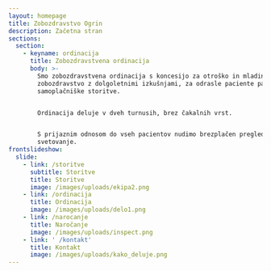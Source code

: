 ```yaml
---
layout: homepage
title: Zobozdravstvo Ogrin
description: Začetna stran
sections:
  section:
    - keyname: ordinacija
      title: Zobozdravstvena ordinacija
      body: >-
        Smo zobozdravstvena ordinacija s koncesijo za otroško in mladinsko
        zobozdravstvo z dolgoletnimi izkušnjami, za odrasle paciente pa nudimo
        samoplačniške storitve.


        Ordinacija deluje v dveh turnusih, brez čakalnih vrst.


        S prijaznim odnosom do vseh pacientov nudimo brezplačen pregled in
        svetovanje.
frontslideshow:
  slide:
    - link: /storitve
      subtitle: Storitve
      title: Storitve
      image: /images/uploads/ekipa2.png
    - link: /ordinacija
      title: Ordinacija
      image: /images/uploads/delo1.png
    - link: /narocanje
      title: Naročanje
      image: /images/uploads/inspect.png
    - link: ' /kontakt'
      title: Kontakt
      image: /images/uploads/kako_deluje.png
---
```


